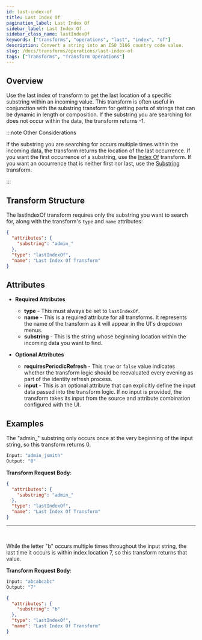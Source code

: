 ```yaml
---
id: last-index-of
title: Last Index Of
pagination_label: Last Index Of
sidebar_label: Last Index Of
sidebar_class_name: lastIndexOf
keywords: ["transforms", "operations", "last", "index", "of"]
description: Convert a string into an ISO 3166 country code value.
slug: /docs/transforms/operations/last-index-of
tags: ["Transforms", "Transform Operations"]
---
```


## Overview

Use the last index of transform to get the last location of a specific substring
within an incoming value. This transform is often useful in conjunction with the
substring transform for getting parts of strings that can be dynamic in length
or composition. If the substring you are searching for does not occur within the
data, the transform returns -1.

:::note Other Considerations

If the substring you are searching for occurs multiple times within the incoming
data, the transform returns the location of the last occurrence. If you want the
first occurrence of a substring, use the [Index Of](./index-of.md) transform. If
you want an occurrence that is neither first nor last, use the
[Substring](./substring.md) transform.

:::

## Transform Structure

The lastIndexOf transform requires only the substring you want to search for,
along with the transform's `type` and `name` attributes:

```json
{
  "attributes": {
    "substring": "admin_"
  },
  "type": "lastIndexOf",
  "name": "Last Index Of Transform"
}
```

## Attributes

- **Required Attributes**

  - **type** - This must always be set to `lastIndexOf`.
  - **name** - This is a required attribute for all transforms. It represents
    the name of the transform as it will appear in the UI's dropdown menus.
  - **substring** - This is the string whose beginning location within the
    incoming data you want to find.

- **Optional Attributes**
  - **requiresPeriodicRefresh** - This `true` or `false` value indicates whether
    the transform logic should be reevaluated every evening as part of the
    identity refresh process.
  - **input** - This is an optional attribute that can explicitly define the
    input data passed into the transform logic. If no input is provided, the
    transform takes its input from the source and attribute combination
    configured with the UI.

## Examples

The "admin\_" substring only occurs once at the very beginning of the input
string, so this transform returns 0.

```bash
Input: "admin_jsmith"
Output: "0"
```

**Transform Request Body**:

```json
{
  "attributes": {
    "substring": "admin_"
  },
  "type": "lastIndexOf",
  "name": "Last Index Of Transform"
}
```

---

<p>&nbsp;</p>

While the letter "b" occurs multiple times throughout the input string, the last
time it occurs is within index location 7, so this transform returns that value.

**Transform Request Body**:

```bash
Input: "abcabcabc"
Output: "7"
```

```json
{
  "attributes": {
    "substring": "b"
  },
  "type": "lastIndexOf",
  "name": "Last Index Of Transform"
}
```
